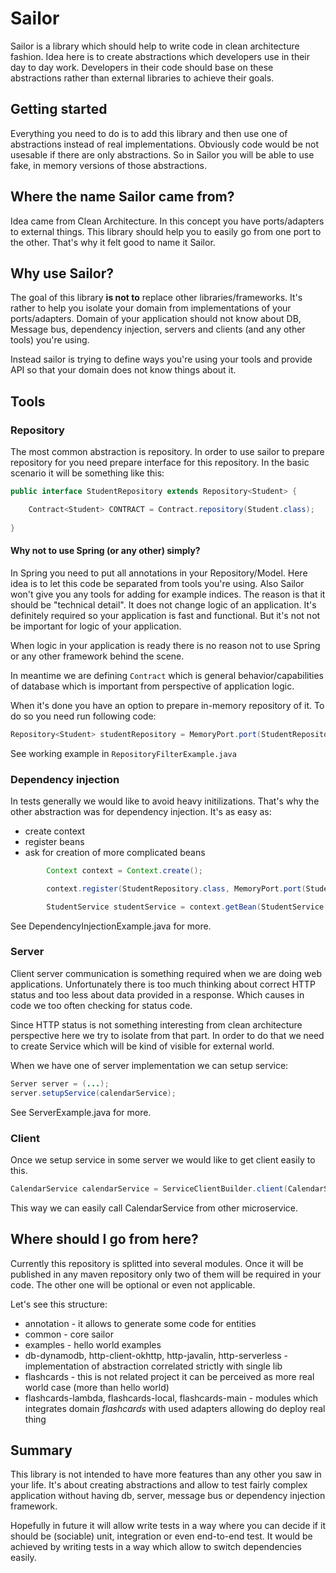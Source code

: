 # Sailor

Sailor is a library which should help to write code in clean architecture fashion.
Idea here is to create abstractions which developers use in their day to day work.
Developers in their code should base on these abstractions rather than external libraries to achieve their goals.

## Getting started

Everything you need to do is to add this library and then use one of abstractions instead of real implementations.
Obviously code would be not usesable if there are only abstractions. So in Sailor you will be able to use fake, in memory 
versions of those abstractions.

## Where the name Sailor came from?

Idea came from Clean Architecture. In this concept you have ports/adapters to external things.
This library should help you to easily go from one port to the other. That's why it felt good to name it Sailor.

## Why use Sailor?

The goal of this library **is not to** replace other libraries/frameworks. It's rather to help you isolate your domain
from implementations of your ports/adapters. Domain of your application should not know about DB, Message bus,
dependency injection, servers and clients (and any other tools) you're using.

Instead sailor is trying to define ways you're using your tools and provide API so that your domain does not know things about it.


## Tools

### Repository

The most common abstraction is repository.
In order to use sailor to prepare repository for you need prepare interface for this repository.
In the basic scenario it will be something like this:

```java
public interface StudentRepository extends Repository<Student> {

    Contract<Student> CONTRACT = Contract.repository(Student.class);
    
}
```

#### Why not to use Spring (or any other) simply?

In Spring you need to put all annotations in your Repository/Model.
Here idea is to let this code be separated from tools you're using. Also Sailor won't give you any tools for adding for example indices.
The reason is that it should be "technical detail". It does not change logic of an application.
It's definitely required so your application is fast and functional. But it's not not be important for logic of your application.

When logic in your application is ready there is no reason not to use Spring or any other framework behind the scene.

In meantime we are defining `Contract` which is general behavior/capabilities of database which is important from perspective of application logic.

When it's done you have an option to prepare in-memory repository of it. To do so you need run following code:

```java
Repository<Student> studentRepository = MemoryPort.port(StudentRepository.class);
```

See working example in `RepositoryFilterExample.java`

### Dependency injection

In tests generally we would like to avoid heavy initilizations. That's why the other abstraction was for dependency injection.
It's as easy as:
* create context
* register beans
* ask for creation of more complicated beans

```java
        Context context = Context.create();

        context.register(StudentRepository.class, MemoryPort.port(StudentRepository.class));

        StudentService studentService = context.getBean(StudentService.class);
```

See DependencyInjectionExample.java for more.

### Server

Client server communication is something required when we are doing web applications.
Unfortunately there is too much thinking about correct HTTP status and too less about data provided in a response.
Which causes in code we too often checking for status code.

Since HTTP status is not something interesting from clean architecture perspective here we try to isolate from that part.
In order to do that we need to create Service which will be kind of visible for external world.

When we have one of server implementation we can setup service:

```java
Server server = (...);
server.setupService(calendarService);
```

See ServerExample.java for more.

### Client

Once we setup service in some server we would like to get client easily to this.

```java
CalendarService calendarService = ServiceClientBuilder.client(CalendarService.class, server.baseUrl(), client);
```

This way we can easily call CalendarService from other microservice.

## Where should I go from here?

Currently this repository is splitted into several modules.
Once it will be published in any maven repository only two of them will be required in your code.
The other one will be optional or even not applicable.

Let's see this structure:
* annotation - it allows to generate some code for entities
* common - core sailor
* examples - hello world examples 
* db-dynamodb, http-client-okhttp, http-javalin, http-serverless - implementation of abstraction correlated strictly with single lib
* flashcards - this is not related project it can be perceived as more real world case (more than hello world)
* flashcards-lambda, flashcards-local, flashcards-main - modules which integrates domain *flashcards* with used adapters allowing do deploy real thing

## Summary

This library is not intended to have more features than any other you saw in your life.
It's about creating abstractions and allow to test fairly complex application without having db, server, message bus or dependency injection framework.

Hopefully in future it will allow write tests in a way where you can decide if it should be (sociable) unit, integration or even end-to-end test.
It would be achieved by writing tests in a way which allow to switch dependencies easily.